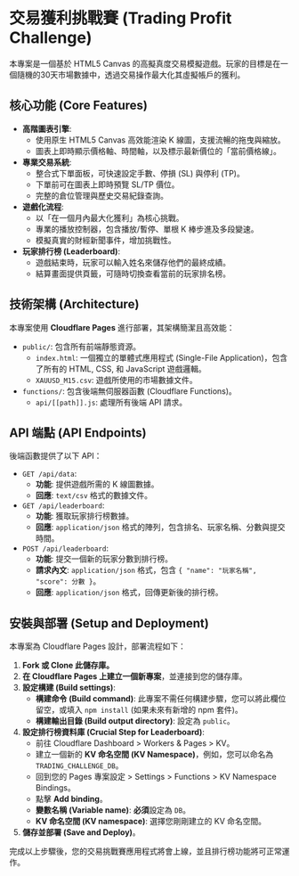 # 交易獲利挑戰賽 (Trading Profit Challenge)

本專案是一個基於 HTML5 Canvas 的高擬真度交易模擬遊戲。玩家的目標是在一個隨機的30天市場數據中，透過交易操作最大化其虛擬帳戶的獲利。

## 核心功能 (Core Features)

*   **高階圖表引擎**:
    *   使用原生 HTML5 Canvas 高效能渲染 K 線圖，支援流暢的拖曳與縮放。
    *   圖表上即時顯示價格軸、時間軸，以及標示最新價位的「當前價格線」。
*   **專業交易系統**:
    *   整合式下單面板，可快速設定手數、停損 (SL) 與停利 (TP)。
    *   下單前可在圖表上即時預覽 SL/TP 價位。
    *   完整的倉位管理與歷史交易紀錄查詢。
*   **遊戲化流程**:
    *   以「在一個月內最大化獲利」為核心挑戰。
    *   專業的播放控制器，包含播放/暫停、單根 K 棒步進及多段變速。
    *   模擬真實的財經新聞事件，增加挑戰性。
*   **玩家排行榜 (Leaderboard)**:
    *   遊戲結束時，玩家可以輸入姓名來儲存他們的最終成績。
    *   結算畫面提供頁籤，可隨時切換查看當前的玩家排名榜。

## 技術架構 (Architecture)

本專案使用 **Cloudflare Pages** 進行部署，其架構簡潔且高效能：

*   `public/`: 包含所有前端靜態資源。
    *   `index.html`: 一個獨立的單體式應用程式 (Single-File Application)，包含了所有的 HTML, CSS, 和 JavaScript 遊戲邏輯。
    *   `XAUUSD_M15.csv`: 遊戲所使用的市場數據文件。
*   `functions/`: 包含後端無伺服器函數 (Cloudflare Functions)。
    *   `api/[[path]].js`: 處理所有後端 API 請求。

## API 端點 (API Endpoints)

後端函數提供了以下 API：

*   `GET /api/data`:
    *   **功能**: 提供遊戲所需的 K 線圖數據。
    *   **回應**: `text/csv` 格式的數據文件。
*   `GET /api/leaderboard`:
    *   **功能**: 獲取玩家排行榜數據。
    *   **回應**: `application/json` 格式的陣列，包含排名、玩家名稱、分數與提交時間。
*   `POST /api/leaderboard`:
    *   **功能**: 提交一個新的玩家分數到排行榜。
    *   **請求內文**: `application/json` 格式，包含 `{ "name": "玩家名稱", "score": 分數 }`。
    *   **回應**: `application/json` 格式，回傳更新後的排行榜。

## 安裝與部署 (Setup and Deployment)

本專案為 Cloudflare Pages 設計，部署流程如下：

1.  **Fork 或 Clone 此儲存庫。**
2.  **在 Cloudflare Pages 上建立一個新專案**，並連接到您的儲存庫。
3.  **設定構建 (Build settings)**:
    *   **構建命令 (Build command)**: 此專案不需任何構建步驟，您可以將此欄位留空，或填入 `npm install` (如果未來有新增的 npm 套件)。
    *   **構建輸出目錄 (Build output directory)**: 設定為 `public`。
4.  **設定排行榜資料庫 (Crucial Step for Leaderboard)**:
    *   前往 Cloudflare Dashboard > Workers & Pages > KV。
    *   建立一個新的 **KV 命名空間 (KV Namespace)**，例如，您可以命名為 `TRADING_CHALLENGE_DB`。
    *   回到您的 Pages 專案設定 > Settings > Functions > KV Namespace Bindings。
    *   點擊 **Add binding**。
    *   **變數名稱 (Variable name)**: **必須**設定為 `DB`。
    *   **KV 命名空間 (KV namespace)**: 選擇您剛剛建立的 KV 命名空間。
5.  **儲存並部署 (Save and Deploy)**。

完成以上步驟後，您的交易挑戰賽應用程式將會上線，並且排行榜功能將可正常運作。
